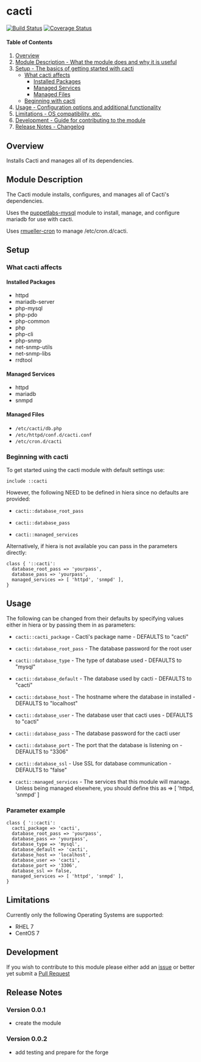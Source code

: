 # cacti

[![Build Status](https://travis-ci.org/garrettrowell/puppet-cacti.svg?branch=master)](https://travis-ci.org/cnwrinc/cnwr-cacti)
[![Coverage Status](https://coveralls.io/repos/garrettrowell/puppet-cacti/badge.svg?branch=master&service=github)](https://coveralls.io/github/cnwrinc/cnwr-cacti?branch=master)

#### Table of Contents

1. [Overview](#overview)
2. [Module Description - What the module does and why it is useful](#module-description)
3. [Setup - The basics of getting started with cacti](#setup)
    * [What cacti affects](#what-cacti-affects)
      * [Installed Packages](#installed-packages)
      * [Managed Services](#managed-services)
      * [Managed Files](#managed-files)
    * [Beginning with cacti](#beginning-with-cacti)
4. [Usage - Configuration options and additional functionality](#usage)
5. [Limitations - OS compatibility, etc.](#limitations)
6. [Development - Guide for contributing to the module](#development)
7. [Release Notes - Changelog](#release-notes)

## Overview

Installs Cacti and manages all of its dependencies.

## Module Description

The Cacti module installs, configures, and manages all of Cacti's dependencies.

Uses the [puppetlabs-mysql](https://github.com/puppetlabs/puppetlabs-mysql) module to install, manage, and configure mariadb for use with cacti.

Uses [rmueller-cron](https://github.com/roman-mueller/rmueller-cron) to manage /etc/cron.d/cacti.


## Setup

### What cacti affects

#### Installed Packages

* httpd
* mariadb-server
* php-mysql
* php-pdo
* php-common
* php
* php-cli
* php-snmp
* net-snmp-utils
* net-snmp-libs
* rrdtool

#### Managed Services

* httpd
* mariadb
* snmpd

#### Managed Files
* `/etc/cacti/db.php`
* `/etc/httpd/conf.d/cacti.conf`
* `/etc/cron.d/cacti`

### Beginning with cacti
To get started using the cacti module with default settings use:

`include ::cacti`

However, the following NEED to be defined in hiera since no defaults are provided:

* `cacti::database_root_pass`

* `cacti::database_pass`

* `cacti::managed_services`

Alternatively, if hiera is not available you can pass in the parameters directly:
```puppet
class { '::cacti':
  database_root_pass => 'yourpass',
  database_pass => 'yourpass',
  managed_services => [ 'httpd', 'snmpd' ],
}
```
## Usage

The following can be changed from their defaults by specifying values either in hiera or by passing them in as parameters:

* `cacti::cacti_package` - Cacti's package name - DEFAULTS to "cacti"

* `cacti::database_root_pass` - The database password for the root user

* `cacti::database_type` - The type of database used - DEFAULTS to "mysql"

* `cacti::database_default` - The database used by cacti - DEFAULTS to "cacti"

* `cacti::database_host` - The hostname where the database in installed - DEFAULTS to "localhost"

* `cacti::database_user` - The database user that cacti uses - DEFAULTS to "cacti"

* `cacti::database_pass` - The database password for the cacti user

* `cacti::database_port` - The port that the database is listening on - DEFAULTS to "3306"

* `cacti::database_ssl` - Use SSL for database communication - DEFAULTS to "false"

* `cacti::managed_services` - The services that this module will manage. Unless being managed elsewhere, you should define this as => [ 'httpd, 'snmpd' ]

### Parameter example
```puppet
class { '::cacti':
  cacti_package => 'cacti',
  database_root_pass => 'yourpass',
  database_pass => 'yourpass',
  database_type => 'mysql',
  database_default => 'cacti',
  database_host => 'localhost',
  database_user => 'cacti',
  database_port => '3306',
  database_ssl => false,
  managed_services => [ 'httpd', 'snmpd' ],
}
```

## Limitations

Currently only the following Operating Systems are supported:

* RHEL 7
* CentOS 7

## Development

If you wish to contribute to this module please either add an [issue](https://github.com/cnwrinc/cnwr-cacti/issues) or better yet submit a [Pull Request](https://github.com/cnwrinc/cnwr-cacti/pulls)

## Release Notes

### Version 0.0.1
* create the module

### Version 0.0.2
* add testing and prepare for the forge
